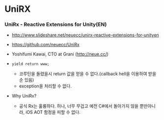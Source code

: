 UniRX
=====
  
### UniRx - Reactive Extensions for Unity(EN)
* http://www.slideshare.net/neuecc/unirx-reactive-extensions-for-unityen

* https://github.com/neuecc/UniRx
* Yoshifumi Kawai, CTO at Grani (http://neue.cc/)

* `yield return www;`
  - 코루틴을 돌렸을시 return 값을 얻을 수 없다.(callback hell을 이용하여 받을 순 있음)
  - exception을 처리할 수 없다.
* Why UniRx?
  - 공식 Rx는 훌륭하다. 허나, 너무 무겁고 예전 C#에서 돌아가지 않을 뿐만아니라, iOS AOT 함정을 피할 수 없다.